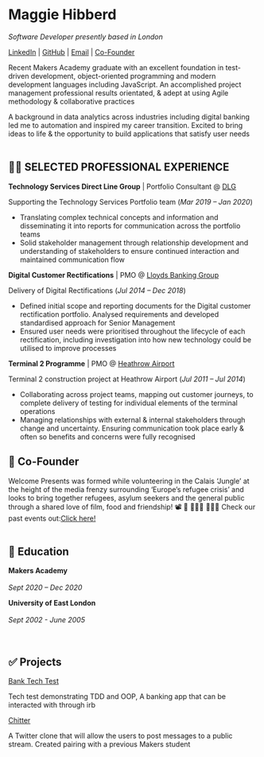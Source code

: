 # Maggie Hibberd

_Software Developer presently based in London_ 

[LinkedIn](https://www.linkedin.com/in/maggiehibberd/) | [GitHub](https://github.com/MaggieHibberd) | [Email](maggiehibberd@gmail.com) | [Co-Founder](https://www.welcomepresents.com/about)


Recent Makers Academy graduate with an excellent foundation in test-driven development, object-oriented programming and modern development languages including JavaScript. An accomplished project management professional results orientated, & adept at using Agile methodology & collaborative practices

A background in data analytics across industries including digital banking led me to automation and inspired my career transition. Excited to bring ideas to life & the opportunity to build applications that satisfy user needs
<br><br>

## 👩‍💻 SELECTED PROFESSIONAL EXPERIENCE

**Technology Services Direct Line Group** | Portfolio Consultant @ [DLG](https://www.directlinegroup.co.uk) <br>

Supporting the Technology Services Portfolio team (_Mar 2019 – Jan 2020_)
-	Translating complex technical concepts and information and disseminating it into reports for communication across the portfolio teams
-	Solid stakeholder management through relationship development and  understanding of stakeholders to ensure continued interaction and maintained communication flow


**Digital Customer Rectifications** | PMO @ [Lloyds Banking Group](https://www.lloydsbankinggroup.com)  

Delivery of Digital Rectifications (_Jul 2014 – Dec 2018_)
- Defined initial scope and reporting documents for the Digital customer rectification portfolio. Analysed requirements and developed standardised approach for Senior Management
- Ensured user needs were prioritised throughout the lifecycle of each rectification, including investigation into how new technology could be utilised to improve processes


**Terminal 2 Programme** | PMO @ [Heathrow Airport](https://www.heathrow.com/company)  

Terminal 2 construction project at Heathrow Airport (_Jul 2011 – Jul 2014_)
- Collaborating across project teams, mapping out customer journeys, to complete  delivery of testing for individual elements of the terminal operations 
- Managing relationships with external & internal stakeholders through change and uncertainty. Ensuring communication took place early & often so benefits and concerns were fully recognised


## 📌 Co-Founder
Welcome Presents was formed while volunteering in the Calais ‘Jungle’ at the height of the media frenzy surrounding ‘Europe’s refugee crisis’ and looks to bring together refugees, asylum seekers and the general public through a shared love of film, food and friendship! 📽️ 🥙 🧑‍🤝‍🧑 :people_holding_hands:
Check our past events out:[Click here!](https://welcomepresents.com)
<br><br>

## 📜 Education
**Makers Academy** 
<br><br>
_Sept 2020 – Dec 2020_ <br>

**University of East London**
<br><br>
_Sept 2002 - June 2005_ <br>
<br><br>

## ✅ Projects
[Bank Tech Test](https://github.com/MaggieHibberd/bank_tech_test.git)

Tech test demonstrating TDD and OOP, A banking app that can be interacted with through irb

[Chitter](https://github.com/MaggieHibberd/chitter_challenge.git)

A Twitter clone that will allow the users to post messages to a public stream. Created pairing with a previous Makers student
